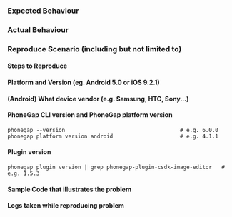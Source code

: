 ### Expected Behaviour

### Actual Behaviour

### Reproduce Scenario (including but not limited to)

#### Steps to Reproduce

#### Platform and Version (eg. Android 5.0 or iOS 9.2.1)

#### (Android) What device vendor (e.g. Samsung, HTC, Sony...)

#### PhoneGap CLI version and PhoneGap platform version

    phonegap --version                                    # e.g. 6.0.0
    phonegap platform version android                     # e.g. 4.1.1

#### Plugin version

    phonegap plugin version | grep phonegap-plugin-csdk-image-editor   # e.g. 1.5.3

#### Sample Code that illustrates the problem

#### Logs taken while reproducing problem
